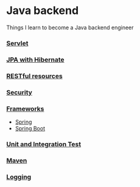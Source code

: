 # Java backend
Things I learn to become a Java backend engineer

### [Servlet](servlet.md)

### [JPA with Hibernate](hibernate.md)

### [RESTful resources](rest.md)

### [Security](security.md)

### [Frameworks](https://en.wikipedia.org/wiki/Spring_Framework)
* [Spring](spring.md)
* [Spring Boot](spring_boot.md)

### [Unit and Integration Test](test.md)

### [Maven](maven.md)

### [Logging](logging.md)
